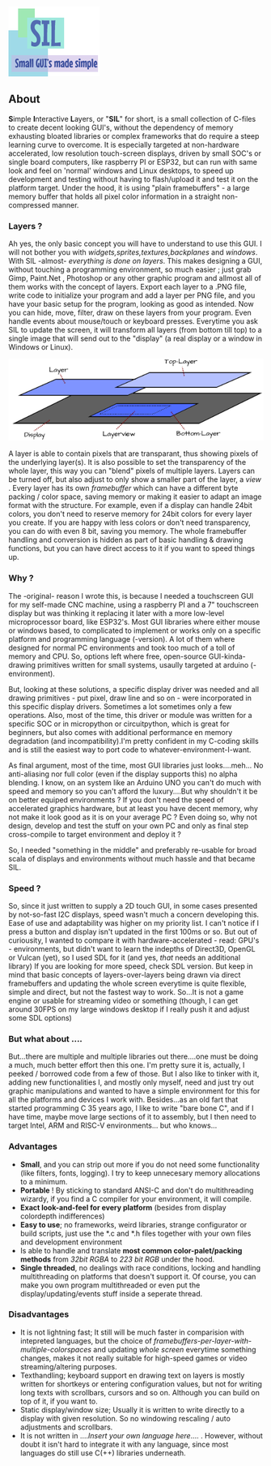 ![SIL LOGO](https://github.com/mertyGit/SIL/blob/master/docs/sillogo.png)

## About

**S**imple **I**nteractive **L**ayers, or "**SIL**" for short, is a small collection of C-files to create decent looking GUI's, without the dependency of memory exhausting bloated libraries or complex frameworks that do require a steep learning curve to overcome. It is especially targeted at non-hardware accelerated, low resolution touch-screen displays, driven by small SOC's or single board computers, like raspberry PI or ESP32, but can run with same look and feel on 'normal' windows and Linux desktops, to speed up development and testing without having to flash/upload it and test it on the platform target.
Under the hood, it is using "plain framebuffers" - a large memory buffer that holds all pixel color information in a straight non-compressed manner.  

### Layers ?

Ah yes, the only basic concept you will have to understand to use this GUI. I will not bother you with *widgets,sprites,textures,backplanes* and *windows*. With SIL -almost- *everything is done on layers*. This makes designing a GUI, without touching a programming environment, so much easier ; just grab Gimp, Paint.Net , Photoshop or any other graphic program and allmost all of them works with the concept of layers. Export each layer to a .PNG file, write code to initialize your program and add a layer per PNG file, and you have your basic setup for the program, looking as good as intended. Now you can hide, move, filter, draw on these layers from your program. Even handle events about mouse/touch or keyboard presses. Everytime you ask SIL to update the screen, it will transform all layers (from bottom till top) to a single image that will send out to the "display" (a real display or a window in Windows or Linux).

![Layer Explanation](https://github.com/mertyGit/SIL/blob/master/docs/layersexplanation.png)

A layer is able to contain pixels that are transparant, thus showing pixels of the underlying layer(s). It is also possible to set the transparency of the whole layer, this way you can "blend" pixels of multiple layers. Layers can be turned off, but also adjust to only show a smaller part of the layer, a *view* . Every layer has its own *framebuffer* which can have a different byte packing / color space, saving memory or making it easier to adapt an image format with the structure. For example, even if a display can handle 24bit colors, you don't need to reserve memory for 24bit colors for every layer you create. If you are happy with less colors or don't need transparency, you can do with even 8 bit, saving you memory. The whole framebuffer handling and conversion is hidden as part of basic handling & drawing functions, but you can have direct access to it if you want to speed things up. 


### Why ?

The -original- reason I wrote this, is because I needed a touchscreen GUI for my self-made CNC machine, using a raspberry PI and a 7" touchscreen display but was thinking it replacing it later with a more low-level microprocessor board, like ESP32's. Most GUI libraries where either mouse or windows based, to complicated to implement or works only on a specific platform and programming language (-version). A lot of them where designed for normal PC environments and took too much of a toll of memory and CPU. So, options left where free, open-source GUI-kinda-drawing primitives written for small systems, usaully targeted at arduino (-environment). 

But, looking at these solutions, a specific display driver was needed and all drawing primitives - put pixel, draw line and so on -  were incorporated in this specific display drivers. Sometimes a lot sometimes only a few operations. Also, most of the time, this driver or module was written for a specific SOC or in micropython or circuitpython, which is great for beginners, but also comes with additional performance en memory degradation (and incompatibility).I'm pretty confident in my C-coding skills and is still the easiest way to port code to whatever-environment-I-want.

As final argument, most of the time, most GUI libraries just looks....meh... No anti-aliasing nor full color (even if the display supports this) no alpha blending.  I know, on an system like an Arduino UNO you can't do much with speed and memory so you can't afford the luxury....But why shouldn't it be on better equiped environments ? If you don't need the speed of accelerated graphics hardware, but at least you have decent memory, why not make it look good as it is on your average PC ? Even doing so, why not design, develop and test the stuff on your own PC and only as final step cross-compile to target environment and deploy it ?

So, I needed "something in the middle" and preferably re-usable for broad scala of displays and environments without much hassle and that became SIL.

### Speed ?

So, since it just written to supply a 2D touch GUI, in some cases presented by not-so-fast I2C displays, speed wasn't much a concern developing this. Ease of use and adaptability was higher on my priority list. I can't notice if I press a button and display isn't updated in the first 100ms or so. But out of curiousity, I wanted to compare it with hardware-accelerated - read: GPU's - environments, but didn't want to learn the indepths of Direct3D, OpenGL or Vulcan (yet), so I used SDL for it (and yes, *that* needs an additional library) If you are looking for more speed, check SDL version. But keep in mind that basic concepts of layers-over-layers being drawn via direct framebuffers and updating the whole screen everytime is quite flexible, simple and direct, but not the fastest way to work. So...It is not a game engine or usable for streaming video or something (though, I can get around 30FPS on my large windows desktop if I really push it and adjust some SDL options)

### But what about .... 

But...there are multiple and multiple libraries out there....one must be doing a much, much better effort then this one. I'm pretty sure it is, actually, I peeked / borrowed code from a few of those. But I also like to tinker with it, adding new functionalities I, and mostly only myself, need and just try out graphic manipulations and wanted to have a simple environment for this for all the platforms and devices I work with. Besides...as an old fart that started programming C 35 years ago, I like to write "bare bone C", and if I have time, maybe move large sections of it to assembly, but I then need to target Intel, ARM and RISC-V environments... but who knows...

### Advantages
* **Small**, and you can strip out more if you do not need some functionality (like filters, fonts, logging). I try to keep unnecesary memory allocations to a minimum. 
* **Portable** ! By sticking to standard ANSI-C and don't do multithreading wizardy, if you find a C compiler for your environment, it will compile.
* **Exact look-and-feel for every platform** (besides from display colordepth indifferences)
* **Easy to use**; no frameworks, weird libraries, strange configurator or build scripts, just use the *.c and *.h files together with your own files and development environment
* Is able to handle and translate **most common color-palet/packing methods** from *32bit RGBA* to *223 bit RGB* under the hood.
* **Single threaded**, no dealings with race conditions, locking and handling multithreading on platforms that doesn't support it. Of course, you can make you own program multithreaded or even put the display/updating/events stuff inside a seperate thread.

### Disadvantages
* It is not lightning fast; It still will be much faster in comparision with intepreted languages, but the choice of *framebuffers-per-layer-with-multiple-colorspaces* and updating *whole screen* everytime something changes, makes it not really suitable for high-speed games or video streaming/altering purposes.
* Texthandling; keyboard support en drawing text on layers is mostly written for shortkeys or entering configuration values, but not for writing long texts with scrollbars, cursors and so on. Although you can build on top of it, if you want to. 
* Static display/window size; Usually it is written to write directly to a display with given resolution. So no windowing rescaling / auto adjustments and scrollbars. 
* It is not written in  ....*Insert your own language here*.... . However, without doubt it isn't hard to integrate it with any language, since most languages do still use C(++)   libraries underneath. 



